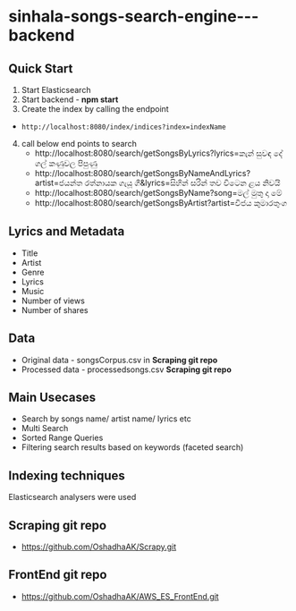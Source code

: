 # sinhala-songs-search-engine---backend

## Quick Start

1. Start Elasticsearch
2. Start backend - **npm start**
3. Create the index by calling the endpoint 
*     http://localhost:8080/index/indices?index=indexName
4. call below end points to search
    * http://localhost:8080/search/getSongsByLyrics?lyrics=කැන් සුවඳ දේ ගල් කණුවල පිපුණු
    * http://localhost:8080/search/getSongsByNameAndLyrics?artist=ජයන්ත රත්නායක ගැයූ ගී&lyrics=සිහින් සරින් තව විටෙන ළය නිවයි
    * http://localhost:8080/search/getSongsByName?song=මල් මුතු දා මේ
    * http://localhost:8080/search/getSongsByArtist?artist=විජය කුමාරතුංග


## Lyrics and Metadata

* Title
* Artist
* Genre
* Lyrics
* Music
* Number of views
* Number of shares

## Data

* Original data - songsCorpus.csv in **Scraping git repo**
* Processed data - processedsongs.csv **Scraping git repo**

## Main Usecases
* Search by songs name/ artist name/ lyrics etc
* Multi Search
* Sorted Range Queries
* Filtering search results based on keywords (faceted search)

## Indexing techniques
Elasticsearch analysers were used

## Scraping git repo
* https://github.com/OshadhaAK/Scrapy.git

## FrontEnd git repo
* https://github.com/OshadhaAK/AWS_ES_FrontEnd.git